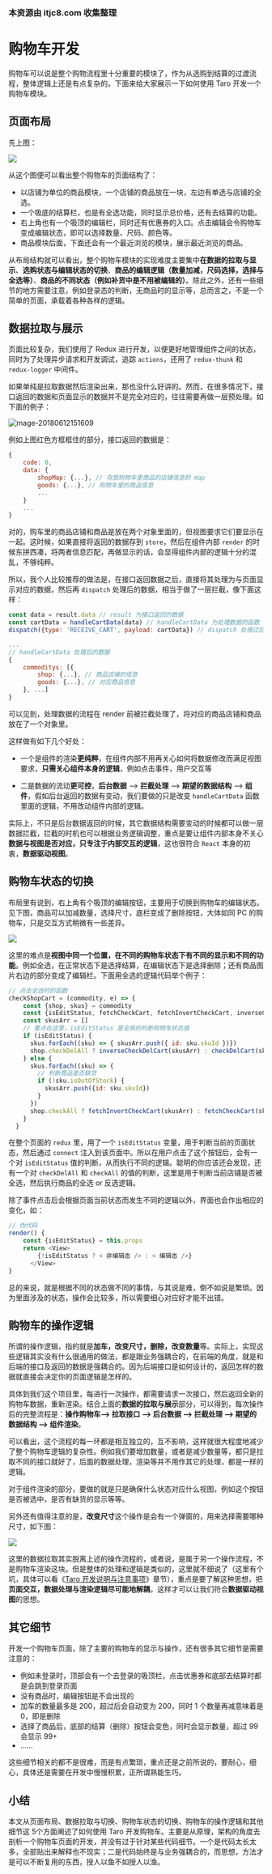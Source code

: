 ### 本资源由 itjc8.com 收集整理
# 购物车开发

购物车可以说是整个购物流程里十分重要的模块了，作为从选购到结算的过渡流程，整体逻辑上还是有点复杂的。下面来给大家展示一下如何使用 Taro 开发一个购物车模块。


## 页面布局

先上图：

![](https://user-gold-cdn.xitu.io/2018/10/11/166627492b6cfec9?w=1080&h=1920&f=png&s=390551)

从这个图便可以看出整个购物车的页面结构了：

- 以店铺为单位的商品模块，一个店铺的商品放在一块，左边有单选与店铺的全选。
- 一个吸底的结算栏，也是有全选功能，同时显示总价格，还有去结算的功能。
- 右上角也有一个吸顶的编辑栏，同时还有优惠券的入口。点击编辑会令购物车变成编辑状态，即可以选择数量、尺码、颜色等。
- 商品模块后面，下面还会有一个最近浏览的模块，展示最近浏览的商品。

从布局结构就可以看出，整个购物车模块的实现难度主要集中**在数据的拉取与显示**、**选购状态与编辑状态的切换**、**商品的编辑逻辑（数量加减，尺码选择，选择与全选等）**、**商品的不同状态（例如补货中是不用被编辑的）**。除此之外，还有一些细节的地方需要注意，例如登录态的判断，无商品时的显示等，总而言之，不是一个简单的页面，承载着各种各样的逻辑。


## 数据拉取与展示

页面比较复杂，我们使用了 Redux 进行开发，以便更好地管理组件之间的状态，同时为了处理异步请求和开发调试，追踪 `actions`，还用了 `redux-thunk` 和 `redux-logger` 中间件。

如果单纯是拉取数据然后渲染出来，那也没什么好讲的。然而，在很多情况下，接口返回的数据和页面显示的数据并不是完全对应的，往往需要再做一层预处理。如下面的例子：

![mage-20180612151609](https://user-gold-cdn.xitu.io/2018/11/13/16708e7399c8dda4?w=378&h=625&f=png&s=43483)

例如上图红色方框框住的部分，接口返回的数据是：

```JavaScript
{
	code: 0,
	data: {
        shopMap: {...}, // 存放购物车里商品的店铺信息的 map
        goods: {...}, // 购物车里的商品信息
        ...
	}
	...
}
```

对的，购车里的商品店铺和商品是放在两个对象里面的，但视图要求它们要显示在一起。这时候，如果直接将返回的数据存到 `store`，然后在组件内部 `render` 的时候东拼西凑，将两者信息匹配，再做显示的话，会显得组件内部的逻辑十分的混乱，不够纯粹。

所以，我个人比较推荐的做法是，在接口返回数据之后，直接将其处理为与页面显示对应的数据，然后再 `dispatch` 处理后的数据，相当于做了一层拦截，像下面这样：

```JavaScript
const data = result.data // result 为接口返回的数据
const cartData = handleCartData(data) // handleCartData 为处理数据的函数
dispatch({type: 'RECEIVE_CART', payload: cartData}) // dispatch 处理过后的函数

...
// handleCartData 处理后的数据
{
    commoditys: [{
        shop: {...}, // 商品店铺的信息
        goods: {...}, // 对应商品信息
    }, ...]
}
```

可以见到，处理数据的流程在 render 前被拦截处理了，将对应的商品店铺和商品放在了一个对象里。

这样做有如下几个好处：

- 一个是组件的渲染**更纯粹**，在组件内部不用再关心如何将数据修改而满足视图要求，**只需关心组件本身的逻辑**，例如点击事件，用户交互等

- 二是数据的流动**更可控**，**后台数据** ——> **拦截处理** ——> **期望的数据结构** ——> **组件**，假如后台返回的数据有变动，我们要做的只是改变 `handleCartData` 函数里面的逻辑，不用改动组件内部的逻辑。

实际上，不只是后台数据返回的时候，其它数据结构需要变动的时候都可以做一层数据拦截，拦截的时机也可以根据业务逻辑调整，重点是要让组件内部本身不关心**数据与视图是否对应，只专注于内部交互的逻辑**，这也很符合 `React` 本身的初衷，**数据驱动视图**。



## 购物车状态的切换

布局里有说到，右上角有个吸顶的编辑按钮，主要用于切换到购物车的编辑状态。见下图，商品可以加减数量，选择尺寸，底栏变成了删除按钮，大体如同 PC 的购物车，只是交互方式稍微有一些差异。

![](https://user-gold-cdn.xitu.io/2018/10/11/1666274d5bc51283?w=1080&h=1920&f=png&s=283582)

这里的难点是**视图中同一个位置，在不同的购物车状态下有不同的显示和不同的功能**。例如全选，在正常状态下是选择结算，在编辑状态下是选择删除；还有商品图片右边的部分变成了编辑栏。下面用全选的逻辑代码举个例子：

```JavaScript
// 点击全选时的函数
checkShopCart = (commodity, e) => {
    const {shop, skus} = commodity
    const {isEditStatus, fetchCheckCart, fetchInvertCheckCart, inverseCheckDelCart, checkDelCart} = this.props
    const skusArr = []
    // 重点在这里，isEditStatus 是全局的判断购物车状态值
    if (isEditStatus) {
      skus.forEach((sku) => { skusArr.push({ id: sku.skuId })})
      shop.checkDelAll ? inverseCheckDelCart(skusArr) : checkDelCart(skusArr)
    } else {
      skus.forEach((sku) => {
        // 判断商品是否缺货
        if (!sku.isOutOfStock) {
          skusArr.push({id: sku.skuId})
        }
      })
      shop.checkAll ? fetchInvertCheckCart(skusArr) : fetchCheckCart(skusArr)
    }
  }
```

在整个页面的 `redux` 里，用了一个 `isEditStatus` 变量，用于判断当前的页面状态，然后通过 `connect` 注入到该页面中。所以在用户点击了这个按钮后，会有一个对 `isEditStatus` 值的判断，从而执行不同的逻辑。聪明的你应该还会发现，还有一个对 `checkDelAll` 和 `checkAll` 的值的判断，这里是用于判断当前店铺是否被全选，然后执行商品的全选 or 反选逻辑。

除了事件点击后会根据页面当前状态而发生不同的逻辑以外，界面也会作出相应的变化，如：

```JavaScript
// 伪代码
render() {
	const {isEditStatus} = this.props
    return <View>
        {!isEditStatus ? < 非编辑态 /> : < 编辑态 />}
      </View>
}
```

总的来说，就是根据不同的状态做不同的事情，与其说是难，倒不如说是繁琐。因为里面涉及的状态，操作会比较多，所以需要细心对应好才能不出错。


## 购物车的操作逻辑

所谓的操作逻辑，指的就是**加车，改变尺寸，删除，改变数量**等。实际上，实现这些逻辑其实没有什么很通用的做法，都是跟业务强耦合的，在前端的角度，就是和后端的接口及返回的数据是强耦合的。因为后端接口是如何设计的，返回怎样的数据就直接会决定你的页面逻辑是怎样的。

具体到我们这个项目里，每进行一次操作，都需要请求一次接口，然后返回全新的购物车数据，重新渲染。结合上面的**数据的拉取与展示**部分，可以得到，每次操作后的完整流程是：**操作购物车——> 拉取接口 ——> 后台数据 ——> 拦截处理 ——> 期望的数据结构 ——> 组件渲染**。

可以看出，这个流程的每一环都是相互独立的，互不影响，这样就很大程度地减少了整个购物车逻辑的复杂性。例如我们要增加数量，或者是减少数量等，都只是拉取不同的接口就好了，后面的数据处理，渲染等并不用作其它的处理，都是一样的逻辑。

对于组件渲染的部分，要做的就是只是确保什么状态对应什么视图，例如这个按钮是否被选中，是否有缺货的显示等等。

另外还有值得注意的是，**改变尺寸**这个操作是会有一个弹窗的，用来选择需要哪种尺寸，如下图：

![](https://user-gold-cdn.xitu.io/2018/10/11/16662750c6a207ac?w=1080&h=1920&f=png&s=243788)

这里的数据拉取其实脱离上述的操作流程的，或者说，是属于另一个操作流程，不是购物车渲染这块。但是整体的处理和逻辑是类似的，这里就不细说了（这里有个坑，具体可以看《[Taro 开发说明与注意事项](https://juejin.im/book/5b73a131f265da28065fb1cd/section/5b74d725e51d45665e39eb98)》章节），重点是要了解这种思想，把**页面交互，数据处理与渲染逻辑尽可能地解耦**，这样才可以让我们符合**数据驱动视图**的思想。


## 其它细节

开发一个购物车页面，除了主要的购物车的显示与操作，还有很多其它细节是需要注意的：

- 例如未登录时，顶部会有一个去登录的吸顶栏，点击优惠券和底部去结算时都是会跳到登录页面
- 没有商品时，编辑按钮是不会出现的
- 加车的数量最多是 200，超过后会自动变为 200，同时 1 个数量再减意味着是 0，即是删除
- 选择了商品后，底部的结算（删除）按钮会变色，同时会显示数量，超过 99 会显示 99+
- ......

这些细节相关的都不是很难，而是有点繁琐，重点还是之前所说的，要耐心，细心，具体还是需要在开发中慢慢积累，正所谓熟能生巧。


## 小结

本文从页面布局、数据拉取与切换、购物车状态的切换、购物车的操作逻辑和其他细节这 5个方面阐述了如何使用 Taro 开发购物车。主要是从原理，架构的角度去剖析一个购物车页面的开发，并没有过于针对某些代码细节。一个是代码太长太多，全部贴出来解释也不现实；二是代码始终是与业务强耦合的，而思想，方法才是可以不断复用的东西，授人以鱼不如授人以渔。







